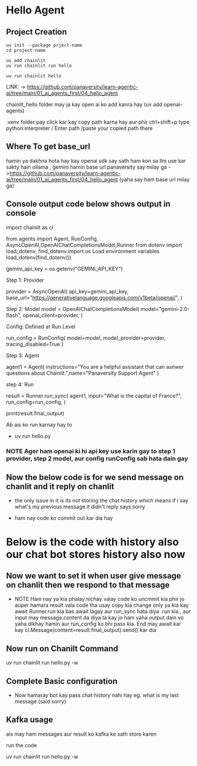 # Hello Agent

## Project Creation

```
uv init --package prject-name
cd project-name

uv add chainlit
uv run chainlit run hello

uv run chainlit hello
```

LINK: -> https://github.com/panaversity/learn-agentic-ai/tree/main/01_ai_agents_first/04_hello_agent

chainlit_hello folder may ja kay open ai ko add kanra hay (uv add openai-agents)

.venv folder pay click kar kay copy path karna hay aur phir ctrl+shift+p type python:interpreter / Enter path /paste your copied path there

## Where To get base_url

hamin ya dakhna hota hay kay openai sdk say sath ham kon sa llm use kar sakty hain ollama , gemini
hamin base url panaversity say milay ga ->https://github.com/panaversity/learn-agentic-ai/tree/main/01_ai_agents_first/04_hello_agent (yaha say ham base url milay ga)

## Console output code below shows output in console

import chainlit as cl

from agents import Agent, RunConfig, AsyncOpenAI,OpenAIChatCompletionsModel,Runner
from dotenv import load_dotenv, find_dotenv
import os
Load environment variables
load_dotenv(find_dotenv())

gemini_api_key = os.getenv("GEMINI_API_KEY")

Step 1: Provider

provider = AsyncOpenAI(
    api_key=gemini_api_key,
    base_url="https://generativelanguage.googleapis.com/v1beta/openai/",
    )

Step 2: Model
model = OpenAIChatCompletionsModel(
    model="gemini-2.0-flash",
    openai_client=provider,
)

Config: Defined at Run Level

run_config = RunConfig(
    model=model,
    model_provider=provider,
    tracing_disabled=True
    )

Step 3: Agent

agent1 = Agent(
    instructions="You are a helpful assistant that can asnwer questions about Chainlit.",name="Panaversity Support Agent"
)

step 4: Run

result = Runner.run_sync(
    agent1,
    input="What is the capital of France?",
    run_config=run_config,
)

print(result.final_output)

Ab ais ko run karnay hay to

- uv run hello.py

### NOTE Ager ham openai ki hi api key use karin gay to step 1 provider, step 2 model, aur config runConfig sab hata dain gay

## Now the below code is for we send message on chanlit and it reply on chanlit

- the only issue in it is its not storing the chat history which means if i say what's my previous message it didn't reply says sorry

<!-- import chainlit as cl

from agents import Agent, RunConfig, AsyncOpenAI,OpenAIChatCompletionsModel,Runner
from dotenv import load_dotenv, find_dotenv
import os
# Load environment variables
load_dotenv(find_dotenv())

gemini_api_key = os.getenv("GEMINI_API_KEY")

#Step 1: Provider

provider = AsyncOpenAI(
    api_key=gemini_api_key,
    base_url="https://generativelanguage.googleapis.com/v1beta/openai/",
    )

    # Step 2: Model
model = OpenAIChatCompletionsModel(
    model="gemini-2.0-flash",
    openai_client=provider,
)

    # Config: Defined at Run Level

run_config = RunConfig(
    model=model,
    model_provider=provider,
    tracing_disabled=True
    )

# Step 3: Agent

agent1 = Agent(
    instructions="You are a helpful assistant that can asnwer questions about Chainlit.",name="Panaversity Support Agent"
)

#step 4: Run

# result = Runner.run_sync(
#     agent1,
#     input="What is the capital of France?",
#     run_config=run_config,
# )

# print(result.final_output)

# Ab ham chainlit ke saath integrate karte hain (ta kay hum isay web par bhi istemal kar saken) to nichay vala code uncomment karen:

# NOTE Ham nay ya kia phalay nichay valay code ko uncmmit kia phir jo auper hamara result vala code tha usay copy kia change only ya kia kay await Runner.run kia bas await lagay aur run_sync hata diya .run kia , aur input may message.content da diya ta kay jo ham vaha output dain vo yaha dikhay hamin aur run_config ko bhi pass kia. End may await kar kay cl.Message(content=result.final_output).send() kar dia

@cl.on_message  # ya decorator use kia tha on_message jo kay chanilit ka hai aur messages receive karne kay liye hai
async def handle_message(message: cl.Message):
    result = await Runner.run(
        agent1,
        input=message.content,  #jo ham message karin gay vo ais may a jay ga input
        run_config=run_config,
    )
    await cl.Message(content=result.final_output).send() -->

- ham nay code ko commit out kar dia hay

# Below is the code with history also our chat bot stores history also now

<!-- import chainlit as cl

from agents import Agent, RunConfig, AsyncOpenAI,OpenAIChatCompletionsModel,Runner
from dotenv import load_dotenv, find_dotenv
import os
# Load environment variables
load_dotenv(find_dotenv())

gemini_api_key = os.getenv("GEMINI_API_KEY")

#Step 1: Provider

provider = AsyncOpenAI(
    api_key=gemini_api_key,
    base_url="https://generativelanguage.googleapis.com/v1beta/openai/",
    )

    # Step 2: Model
model = OpenAIChatCompletionsModel(
    model="gemini-2.0-flash",
    openai_client=provider,
)

    # Config: Defined at Run Level

run_config = RunConfig(
    model=model,
    model_provider=provider,
    tracing_disabled=True
    )

# Step 3: Agent

agent1 = Agent(
    instructions="You are a helpful assistant that can asnwer questions about Chainlit.",name="Panaversity Support Agent"
)

#step 4: Run

# result = Runner.run_sync(
#     agent1,
#     input="What is the capital of France?",
#     run_config=run_config,
# )

# print(result.final_output)


# Ab ham chainlit ke saath integrate karte hain (ta kay hum isay web par bhi istemal kar saken) to nichay vala code uncomment karen:


# Abhi nichay valy code may issue bas ya hay kay hamary pass chat history nahi hain vo store kay liay ham use krin gay

@cl.on_chat_start  # ya decorator use kia tha on_chat_start jo kay chat start hone par trigger hota hai
async def handle_chat_start():
    cl.user_session.set("history", [])
    await cl.Message(
        content="Welcome to the Panaversity Support Agent! How can I assist you today?"
    ).send()

# NOTE Ham nay ya kia phalay nichay valay code ko uncmmit kia phir jo auper hamara result vala code tha usay copy kia change only ya kia kay await Runner.run kia bas await lagay aur run_sync hata diya .run kia , aur input may message.content da diya ta kay jo ham vaha output dain vo yaha dikhay hamin aur run_config ko bhi pass kia. End may await kar kay cl.Message(content=result.final_output).send() kar dia

@cl.on_message  # ya decorator use kia tha on_message jo kay chanilit ka hai aur messages receive karne kay liye hai
async def handle_message(message: cl.Message):
    history = cl.user_session.get("history") #abhi hamay history ko set karna hai ta kay hamara chat history store ho sake

    history.append(
        {"role": "user", "content": message.content}
    )
    result = await Runner.run(
        agent1,
        input=history,  #jo ham message karin gay vo ais may a jay ga input puri history ke sath
        run_config=run_config,
    )
    history.append(
        {"role": "assistant", "content": result.final_output}
    )
    cl.user_session.set("history", history)  #ab hamay history ko update karna hai ta kay hamara chat history store ho sake
    await cl.Message(content=result.final_output).send() -->

## Now we want to set it when user give message on chanlit then we respond to that message

- NOTE Ham nay ya kia phalay nichay valay code ko uncmmit kia phir jo auper hamara result vala code tha usay copy kia change only ya kia kay await Runner.run kia bas await lagay aur run_sync hata diya .run kia , aur input may message.content da diya ta kay jo ham vaha output dain vo yaha dikhay hamin aur run_config ko bhi pass kia. End may await kar kay cl.Message(content=result.final_output).send() kar dia

## Now run on Chanilt Command

uv run chainlit run hello.py -w

## Complete Basic configuration

- Now hamaray bot kay pass chat history nahi hay eg. what is my last message (said sorry)

## Kafka usage

ais may ham messages aur result ko kafka ke sath store karen

run the code

uv run chainlit run hello.py -w
